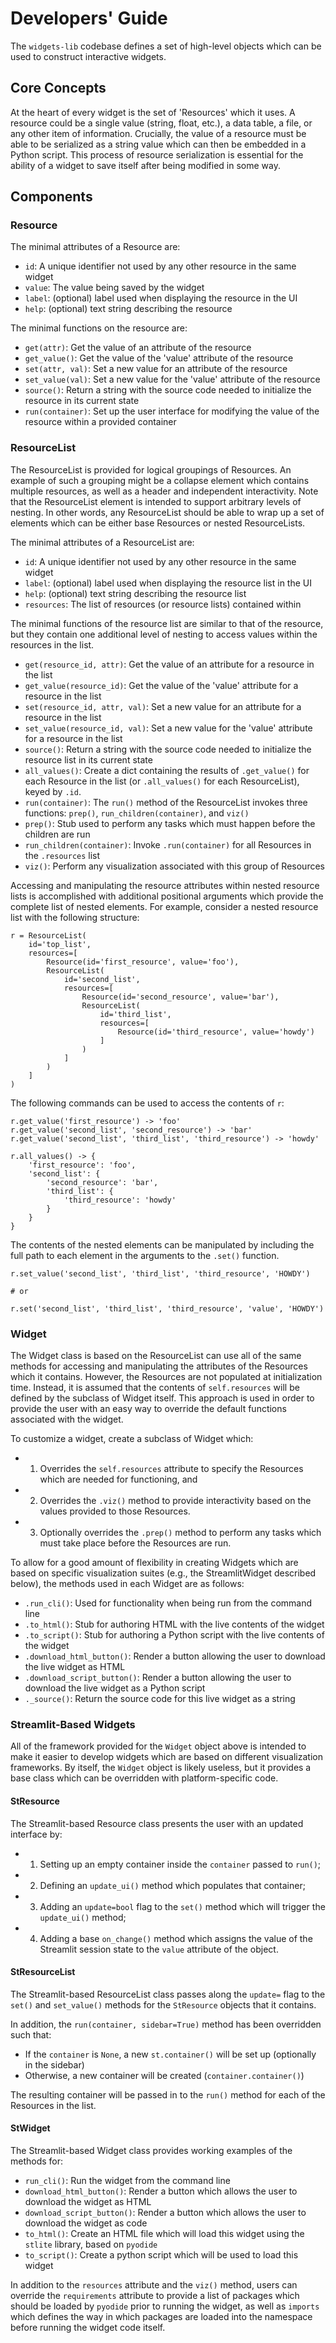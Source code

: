 # Developers' Guide

The `widgets-lib` codebase defines a set of high-level objects which
can be used to construct interactive widgets.

## Core Concepts

At the heart of every widget is the set of 'Resources' which it uses.
A resource could be a single value (string, float, etc.), a data table,
a file, or any other item of information.
Crucially, the value of a resource must be able to be serialized as
a string value which can then be embedded in a Python script.
This process of resource serialization is essential for the ability
of a widget to save itself after being modified in some way.

## Components

### Resource

The minimal attributes of a Resource are:

- `id`: A unique identifier not used by any other resource in the same widget
- `value`: The value being saved by the widget
- `label`: (optional) label used when displaying the resource in the UI
- `help`: (optional) text string describing the resource

The minimal functions on the resource are:

- `get(attr)`: Get the value of an attribute of the resource
- `get_value()`: Get the value of the 'value' attribute of the resource
- `set(attr, val)`: Set a new value for an attribute of the resource
- `set_value(val)`: Set a new value for the 'value' attribute of the resource
- `source()`: Return a string with the source code needed to initialize the resource in its current state
- `run(container)`: Set up the user interface for modifying the value of the resource within a provided container

### ResourceList

The ResourceList is provided for logical groupings of Resources.
An example of such a grouping might be a collapse element which contains
multiple resources, as well as a header and independent interactivity.
Note that the ResourceList element is intended to support arbitrary levels
of nesting.
In other words, any ResourceList should be able to wrap up a set of
elements which can be either base Resources or nested ResourceLists.

The minimal attributes of a ResourceList are:

- `id`: A unique identifier not used by any other resource in the same widget
- `label`: (optional) label used when displaying the resource list in the UI
- `help`: (optional) text string describing the resource list
- `resources`: The list of resources (or resource lists) contained within

The minimal functions of the resource list are similar to that of the
resource, but they contain one additional level of nesting to access values
within the resources in the list.

- `get(resource_id, attr)`: Get the value of an attribute for a resource in the list
- `get_value(resource_id)`: Get the value of the 'value' attribute for a resource in the list
- `set(resource_id, attr, val)`: Set a new value for an attribute for a resource in the list
- `set_value(resource_id, val)`: Set a new value for the 'value' attribute for a resource in the list
- `source()`: Return a string with the source code needed to initialize the resource list in its current state
- `all_values()`: Create a dict containing the results of `.get_value()` for each Resource in the list (or `.all_values()` for each ResourceList), keyed by `.id`.
- `run(container)`: The `run()` method of the ResourceList invokes three functions: `prep()`, `run_children(container)`, and `viz()`
- `prep()`: Stub used to perform any tasks which must happen before the children are run
- `run_children(container)`: Invoke `.run(container)` for all Resources in the `.resources` list
- `viz()`: Perform any visualization associated with this group of Resources


Accessing and manipulating the resource attributes within nested
resource lists is accomplished with additional positional arguments
which provide the complete list of nested elements.
For example, consider a nested resource list with the following structure:

```
r = ResourceList(
    id='top_list',
    resources=[
        Resource(id='first_resource', value='foo'),
        ResourceList(
            id='second_list',
            resources=[
                Resource(id='second_resource', value='bar'),
                ResourceList(
                    id='third_list',
                    resources=[
                        Resource(id='third_resource', value='howdy')
                    ]
                )
            ]
        )
    ]
)
```

The following commands can be used to access the contents of `r`:

```
r.get_value('first_resource') -> 'foo'
r.get_value('second_list', 'second_resource') -> 'bar'
r.get_value('second_list', 'third_list', 'third_resource') -> 'howdy'

r.all_values() -> {
    'first_resource': 'foo',
    'second_list': {
        'second_resource': 'bar',
        'third_list': {
            'third_resource': 'howdy'
        }
    }
}
```

The contents of the nested elements can be manipulated by
including the full path to each element in the arguments to the `.set()` function.

```
r.set_value('second_list', 'third_list', 'third_resource', 'HOWDY')

# or

r.set('second_list', 'third_list', 'third_resource', 'value', 'HOWDY')
```

### Widget

The Widget class is based on the ResourceList can use all of the same methods
for accessing and manipulating the attributes of the Resources which it contains.
However, the Resources are not populated at initialization time.
Instead, it is assumed that the contents of `self.resources` will be defined
by the subclass of Widget itself.
This approach is used in order to provide the user with an easy way to
override the default functions associated with the widget.

To customize a widget, create a subclass of Widget which:
- 1. Overrides the `self.resources` attribute to specify the Resources which are needed for functioning, and
- 2. Overrides the `.viz()` method to provide interactivity based on the values provided to those Resources.
- 3. Optionally overrides the `.prep()` method to perform any tasks which must take place before the Resources are run.

To allow for a good amount of flexibility in creating Widgets which are
based on specific visualization suites (e.g., the StreamlitWidget described below),
the methods used in each Widget are as follows:

- `.run_cli()`: Used for functionality when being run from the command line
- `.to_html()`: Stub for authoring HTML with the live contents of the widget
- `.to_script()`: Stub for authoring a Python script with the live contents of the widget
- `.download_html_button()`: Render a button allowing the user to download the live widget as HTML
- `.download_script_button()`: Render a button allowing the user to download the live widget as a Python script
- `._source()`: Return the source code for this live widget as a string

### Streamlit-Based Widgets

All of the framework provided for the `Widget` object above is intended to make
it easier to develop widgets which are based on different visualization frameworks.
By itself, the `Widget` object is likely useless, but it provides a base class
which can be overridden with platform-specific code.

#### StResource

The Streamlit-based Resource class presents the user with an updated interface
by:

- 1. Setting up an empty container inside the `container` passed to `run()`;
- 2. Defining an `update_ui()` method which populates that container;
- 3. Adding an `update=bool` flag to the `set()` method which will trigger the `update_ui()` method;
- 4. Adding a base `on_change()` method which assigns the value of the Streamlit session state to the `value` attribute of the object.

#### StResourceList

The Streamlit-based ResourceList class passes along the `update=` flag to
the `set()` and `set_value()` methods for the `StResource` objects that it
contains.

In addition, the `run(container, sidebar=True)` method has been overridden such that:
- If the `container` is `None`, a new `st.container()` will be set up (optionally in the sidebar)
- Otherwise, a new container will be created (`container.container()`)

The resulting container will be passed in to the `run()` method for
each of the Resources in the list.

#### StWidget

The Streamlit-based Widget class provides working examples of the methods for:

- `run_cli()`: Run the widget from the command line
- `download_html_button()`: Render a button which allows the user to download the widget as HTML
- `download_script_button()`: Render a button which allows the user to download the widget as code
- `to_html()`: Create an HTML file which will load this widget using the `stlite` library, based on `pyodide`
- `to_script()`: Create a python script which will be used to load this widget

In addition to the `resources` attribute and the `viz()` method, users can
override the `requirements` attribute to provide a list of packages which
should be loaded by `pyodide` prior to running the widget, as well as
`imports` which defines the way in which packages are loaded into the namespace
before running the widget code itself.
